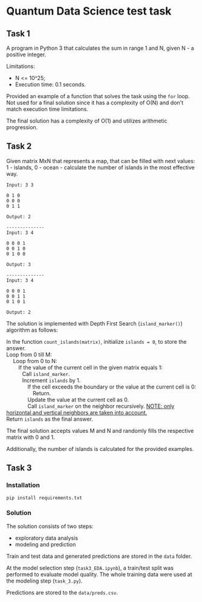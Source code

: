 # Quantum Data Science test task

## Task 1

A program in Python 3 that calculates the sum in range 1 and N, given N - a positive integer.

Limitations: 
* N <= 10^25;
* Execution time: 0.1 seconds.

Provided an example of a function that solves the task using the `for` loop. Not used for a final solution since it has a complexity of O(N) and don't match execution time limitations.

The final solution has a complexity of O(1) and utilizes arithmetic progression.

## Task 2

Given matrix MxN that represents a map, that can be filled with next values: 1 - islands, 0 - ocean - calculate the number of islands in the most effective way.

```
Input: 3 3
    
0 1 0
0 0 0
0 1 1

Output: 2

--------------
Input: 3 4 

0 0 0 1
0 0 1 0
0 1 0 0

Output: 3

--------------
Input: 3 4

0 0 0 1
0 0 1 1
0 1 0 1

Output: 2
```

The solution is implemented with Depth First Search (`island_marker()`) algorithm as follows:

In the function `count_islands(matrix)`, initialize `islands = 0`, to store the answer. <br>
Loop from 0 till M:<br>
&emsp; Loop from 0 to N:<br>
&emsp;&emsp; If the value of the current cell in the given matrix equals 1:<br>
&emsp;&emsp;&emsp;Call `island_marker`.<br>
&emsp;&emsp;&emsp;Increment `islands` by 1.<br>
&emsp;&emsp;&emsp;&emsp;If the cell exceeds the boundary or the value at the current cell is 0:<br>
&emsp;&emsp;&emsp;&emsp;&emsp;Return.<br>
&emsp;&emsp;&emsp;&emsp;Update the value at the current cell as 0.<br>
&emsp;&emsp;&emsp;&emsp;Call `island_marker` on the neighbor recursively. <u>NOTE: only horizontal and vertical neighbors are taken into account.</u><br>
Return `islands` as the final answer.

The final solution accepts values M and N and randomly fills the respective matrix with 0 and 1.

Additionally, the number of islands is calculated for the provided examples. 

## Task 3

### Installation

```
pip install requirements.txt
```

### Solution

The solution consists of two steps:
* exploratory data analysis 
* modeling and prediction

Train and test data and generated predictions are stored in the `data` folder.

At the model selection step (`task3_EDA.ipynb`), a train/test split was performed to evaluate model quality. The whole training data were used at the modeling step (`task_3.py`).

Predictions are stored to the `data/preds.csv`.